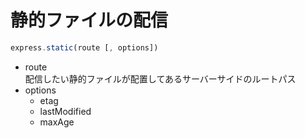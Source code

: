 # 静的ファイルの配信
```js
express.static(route [, options])
```

- route  
配信したい静的ファイルが配置してあるサーバーサイドのルートパス
- options
    - etag
    - lastModified
    - maxAge